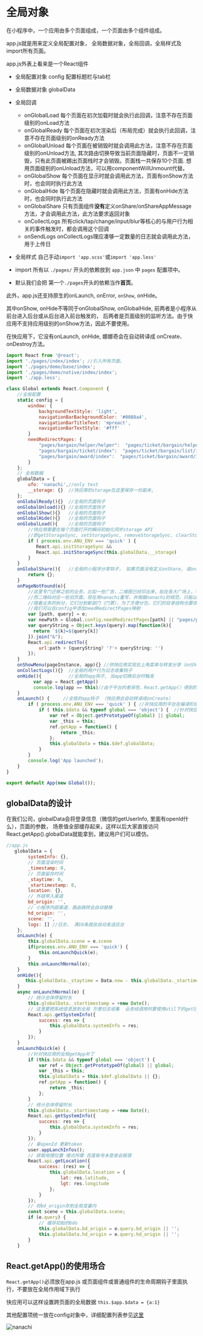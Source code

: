 # 全局对象

在小程序中，一个应用由多个页面组成，一个页面由多个组件组成。

app.js就是用来定义全局配置对象， 全局数据对象，全局回调，全局样式及import所有页面。

app.js外表上看来是一个React组件

*  全局配置对象 config 配置标题栏与tab栏
*  全局数据对象 globalData
*  全局回调
   -  onGlobalLoad 每个页面在初次加载时就会执行此回调，注意不存在页面级别的onLoad方法
   -  onGlobalReady 每个页面在初次渲染后（布局完成）就会执行此回调，注意不存在页面级别的onReady方法
   -  onGlobalUnload 每个页面在被销毁时就会调用此方法，注意不存在页面级别的onUnload方法, 其次路由切换导致当前页面隐藏时，页面不一定销毁，只有此页面被踢出页面栈时才会销毁。页面栈一共保存10个页面. 想用页面级别的onUnload方法，可以用componentWillUnmount代替。
   -  onGlobalShow 每个页面在显示时就会调用此方法，页面有onShow方法时，也会同时执行此方法
   -  onGlobalHide 每个页面在隐藏时就会调用此方法，页面有onHide方法时，也会同时执行此方法
   -  onGlobalShare  只有页面组件**没有**定义onShare/onShareAppMessage方法，才会调用此方法，此方法要求返回对象
   -  onCollectLogs 所有click/tap/change/input/blur等核心的与用户行为相关的事件触发时，都会调用这个回调
   -  onSendLogs  onCollectLogs理应凑够一定数量的日志就会调用此方法，用于上传日


*  全局样式 自己手动`import 'app.scss'`或`import 'app.less'`
*  import 所有以 `./pages/` 开头的依赖放到 `app.json` 中 `pages` 配置项中。
*  默认我们会把 第一个`./pages`开头的依赖当作**首页**。

此外，app.js还支持原生的onLaunch, onError, `onShow`, onHide。

其中onShow, onHide不等同于onGlobalShow, onGlobalHide, 前两者是小程序从前台进入后台或从后台进入前台触发的， 后两者是页面级别的监听方法。由于快应用不支持应用级别的onShow方法，因此不要使用。

在快应用下，它没有onLaunch, onHide, 娜娜奇会在自动转译成 onCreate、onDestroy方法。

```jsx
import React from '@react';
import './pages/index/index'; //引入所有页面。
import './pages/demo/base/index';
import './pages/demo/native/index/index';
import './app.less';

class Global extends React.Component {
    //全局配置
    static config = {
        window: {
            backgroundTextStyle: 'light',
            navigationBarBackgroundColor: '#0088a4',
            navigationBarTitleText: 'mpreact',
            navigationBarTextStyle: '#fff'
        }
        needRedirectPages: {
            "pages/bargain/helper/helper":  "pages/ticket/bargain/helper/index",
            "pages/bargain/ticket/index":  "pages/ticket/bargain/list/index",
            "pages/bargain/award/index":  "pages/ticket/bargain/award/index"
        }
    };
    // 全局数据
    globalData = {
        ufo: 'nanachi',//only test
        __storage: {}  //快应用的storage在这里保存一份副本,
    };
    onGlobalReady(){}  //全局的页面钩子
    onGlobalUnload(){} //全局的页面钩子
    onGlobalShow(){}   //全局的页面钩子
    onGlobalHide(){}   //全局的页面钩子
    onGlobalLoad(){    //全局的页面钩子
        //快应用需要在每个页面打开的瞬间初始化同步storage API
        //即getStorageSync, setStorageSync, removeStorageSync, clearStorageSync
        if ( process.env.ANU_ENV === 'quick' ) {
           React.api.initStorageSync &&
           React.api.initStorageSync(this.globalData.__storage)
        }
    }
    onGlobalShare(){   //全局的小程序分享钩子， 如果页面没有定义onShare, 或onShare没有返回对象，就会触发它
        return {};
    }
    onPageNotFound(e){
        //这里专门迁移之前的业务，比如一些广告，二维图已经印出来，贴在各大广场上，不可能再改这些二维码
        //而二维码对应一些旧页面，现在用nanachi重写，并根据nanachi的规范，只能以index结尾
        //随着业务的拆分，它们分到新部门（门票），为了方便分包，它们的目录结构也要改动
        //我们可以在config中添加needRedirectPages映射
        var [path, query] = e;
        var newPath = Global.config.needRedirectPages[path] || "pages/platform/404/index";
        var queryString = Object.keys(query).map(function(k){
          return `${k}=${query[k]}`
        }).join("&");
        React.api.redirectTo({
            url:path + (queryString? '?'+ queryString: '')
        });
    }
    onShowMenu(pageInstance, app){} //供快应用实现右上角菜单与转发分享（onShare, onGlobalShare都在这里）
    onCollectLogs(){}  //全局的用户行为日志收集钩子
    onHide(){          //全局的app钩子, 当app切换后台时触发
          var app = React.getApp()
          console.log(app == this)//由于平台的差异性，React.getApp(）得到的对象不定是new App的实例
    }
    onLaunch() {     //全局的app钩子 （快应用会自动转译成onCreate）
        if ( process.env.ANU_ENV === 'quick' ) { //非快应用的平台在编译阶段会被干掉
            if ( this.$data && typeof global === 'object') {  //针对快应用的全局getApp补丁
                var ref = Object.getPrototypeOf(global) || global;
                var _this = this;
                ref.getApp = function() {
                    return _this;
                };
                this.globalData = this.$def.globalData;
            }
        }
        console.log('App launched');
    }
}

export default App(new Global());
```

## globalData的设计

在我们公司，globalData会将登录信息（微信的getUserInfo, 里面有openId什么），页面的参数， 场景值全部缓存起来，这样以后大家直接访问React.getApp().globalData就能拿到，建议用户们可以模仿。

```javascript
//app.js
   globalData = {
        systemInfo: {},
        // 页面渲染时间
        _timestamp: 0,
        // 页面留存时间
        _staytime: 0,
        _startimestamp: 0,
        location: {},
        // 外链带入渠道
        bd_origin: '',
        // 小程序内部渠道，路由跳转会自动替换
        hd_origin: '',
        scene: '',
        logs: [] //日志， 满10条就会自动发送后台
    };
    onLaunch(e) {
        this.globalData.scene = e.scene
        if(process.env.ANU_ENV === 'quick') {
            this.onLaunchQuick(e);
        }
        this.onLaunchNormal(e);
    }
    onHide(){
       this.globalData._staytime = Data.now - this.globalData._startimestamp
    }
    async onLaunchNormal(e) {
        // 统计总体停留时长
        this.globalData._startimestamp = +new Date();
        // 这里要把系统信息放到全局 方便日志收集  业务线调用时要使用util下的getSystemInfo
        React.api.getSystemInfo({
            success: res => {
                this.globalData.systemInfo = res;
            }
        });
    }
    onLaunchQuick(e) {
        //针对快应用的全局getApp补丁
        if (this.$data && typeof global === 'object') {
            var ref = Object.getPrototypeOf(global) || global;
            var _this = this;
            this.globalData = this.$def.globalData || {};
            ref.getApp = function() {
                return _this;
            };
        }
        // 统计总体停留时长
        this.globalData._startimestamp = +new Date();
        React.api.getSystemInfo({
            success: res => {
                this.globalData.systemInfo = res;
            }
        });
        // 拿openId 更新token
        user.appLanchInfos();
        // 获取地理位置 埋点所需 百度账号未登录会报错
        React.api.getLocation({
            success: (res) => {
                this.globalData.location = {
                    lat: res.latitude,
                    lgt: res.longitude
                };
            }
        });
        // 将bd_origin存到全局变量内
        const scene = this.globalData.scene;
        if (e.query) {
            // 缓存初始的bdo
            this.globalData.bd_origin = e.query.bd_origin || '';
            this.globalData.hd_origin = e.query.hd_origin || '';
        }
    }
```

## React.getApp()的使用场合

 `React.getApp()`必须放在app.js 或页面组件或普通组件的生命周期钩子里面执行，不要放在全局作用域下执行

快应用可以这样设置跨页面的全局数据 `this.$app.$data = {a:1}`

其他配置项统一放在config对象中，详细配置列表参见[这里](https://developers.weixin.qq.com/miniprogram/dev/framework/config.html#%E5%85%A8%E5%B1%80%E9%85%8D%E7%BD%AE)

![nanachi](app.jpg)